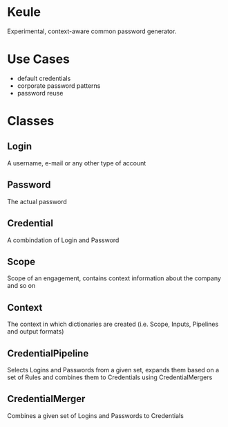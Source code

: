 # Keule
Experimental, context-aware common password generator.


# Use Cases
- default credentials
- corporate password patterns 
- password reuse

# Classes

## Login
A username, e-mail or any other type of account

## Password
The actual password 

## Credential
A combindation of Login and Password

## Scope
Scope of an engagement, contains context information about the company and so on

## Context 
The context in which dictionaries are created (i.e. Scope, Inputs, Pipelines and output formats)

## CredentialPipeline
Selects Logins and Passwords from a given set, expands them based on a set of Rules and combines them to Credentials using CredentialMergers

## CredentialMerger
Combines a given set of Logins and Passwords to Credentials

